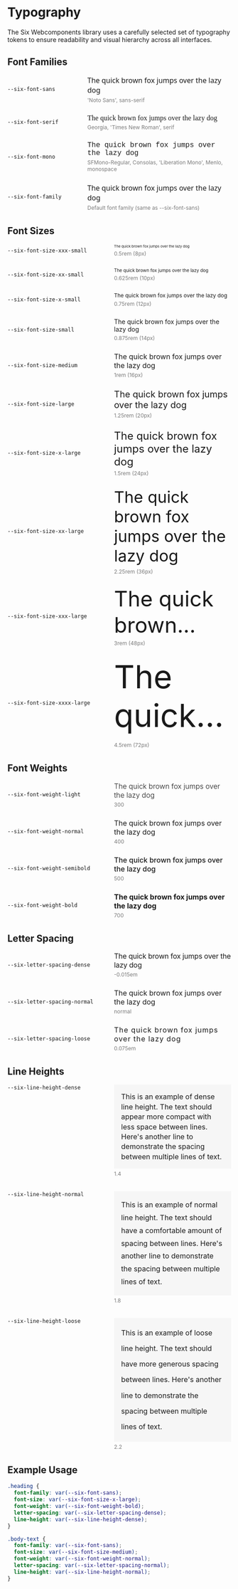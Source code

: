 # Typography

The Six Webcomponents library uses a carefully selected set of typography tokens to ensure
readability and visual hierarchy across all interfaces.

## Font Families

<div style="display: flex; flex-direction: column; gap: 24px; margin-bottom: 32px;">
  <div style="display: flex; flex-direction: row; align-items: center;">
    <div style="width: 180px;">
      <code>--six-font-sans</code>
    </div>
    <div style="flex: 1;">
      <div style="font-family: 'Noto Sans', sans-serif; font-size: 16px; margin-bottom: 4px;">
        The quick brown fox jumps over the lazy dog
      </div>
      <div style="color: #7b7b7b; font-size: 12px;">
        'Noto Sans', sans-serif
      </div>
    </div>
  </div>
  <div style="display: flex; flex-direction: row; align-items: center;">
    <div style="width: 180px;">
      <code>--six-font-serif</code>
    </div>
    <div style="flex: 1;">
      <div style="font-family: Georgia, 'Times New Roman', serif; font-size: 16px; margin-bottom: 4px;">
        The quick brown fox jumps over the lazy dog
      </div>
      <div style="color: #7b7b7b; font-size: 12px;">
        Georgia, 'Times New Roman', serif
      </div>
    </div>
  </div>
  <div style="display: flex; flex-direction: row; align-items: center;">
    <div style="width: 180px;">
      <code>--six-font-mono</code>
    </div>
    <div style="flex: 1;">
      <div style="font-family: SFMono-Regular, Consolas, 'Liberation Mono', Menlo, monospace; font-size: 16px; margin-bottom: 4px;">
        The quick brown fox jumps over the lazy dog
      </div>
      <div style="color: #7b7b7b; font-size: 12px;">
        SFMono-Regular, Consolas, 'Liberation Mono', Menlo, monospace
      </div>
    </div>
  </div>
  <div style="display: flex; flex-direction: row; align-items: center;">
    <div style="width: 180px;">
      <code>--six-font-family</code>
    </div>
    <div style="flex: 1;">
      <div style="font-family: 'Noto Sans', sans-serif; font-size: 16px; margin-bottom: 4px;">
        The quick brown fox jumps over the lazy dog
      </div>
      <div style="color: #7b7b7b; font-size: 12px;">
        Default font family (same as --six-font-sans)
      </div>
    </div>
  </div>
</div>

## Font Sizes

<div style="display: flex; flex-direction: column; gap: 24px; margin-bottom: 32px;">
  <div style="display: flex; flex-direction: row; align-items: center;">
    <div style="width: 240px;">
      <code>--six-font-size-xxx-small</code>
    </div>
    <div style="flex: 1;">
      <div style="font-size: 0.5rem; margin-bottom: 4px;">
        The quick brown fox jumps over the lazy dog
      </div>
      <div style="color: #7b7b7b; font-size: 12px;">
        0.5rem (8px)
      </div>
    </div>
  </div>

  <div style="display: flex; flex-direction: row; align-items: center;">
    <div style="width: 240px;">
      <code>--six-font-size-xx-small</code>
    </div>
    <div style="flex: 1;">
      <div style="font-size: 0.625rem; margin-bottom: 4px;">
        The quick brown fox jumps over the lazy dog
      </div>
      <div style="color: #7b7b7b; font-size: 12px;">
        0.625rem (10px)
      </div>
    </div>
  </div>

  <div style="display: flex; flex-direction: row; align-items: center;">
    <div style="width: 240px;">
      <code>--six-font-size-x-small</code>
    </div>
    <div style="flex: 1;">
      <div style="font-size: 0.75rem; margin-bottom: 4px;">
        The quick brown fox jumps over the lazy dog
      </div>
      <div style="color: #7b7b7b; font-size: 12px;">
        0.75rem (12px)
      </div>
    </div>
  </div>

  <div style="display: flex; flex-direction: row; align-items: center;">
    <div style="width: 240px;">
      <code>--six-font-size-small</code>
    </div>
    <div style="flex: 1;">
      <div style="font-size: 0.875rem; margin-bottom: 4px;">
        The quick brown fox jumps over the lazy dog
      </div>
      <div style="color: #7b7b7b; font-size: 12px;">
        0.875rem (14px)
      </div>
    </div>
  </div>

  <div style="display: flex; flex-direction: row; align-items: center;">
    <div style="width: 240px;">
      <code>--six-font-size-medium</code>
    </div>
    <div style="flex: 1;">
      <div style="font-size: 1rem; margin-bottom: 4px;">
        The quick brown fox jumps over the lazy dog
      </div>
      <div style="color: #7b7b7b; font-size: 12px;">
        1rem (16px)
      </div>
    </div>
  </div>

  <div style="display: flex; flex-direction: row; align-items: center;">
    <div style="width: 240px;">
      <code>--six-font-size-large</code>
    </div>
    <div style="flex: 1;">
      <div style="font-size: 1.25rem; margin-bottom: 4px;">
        The quick brown fox jumps over the lazy dog
      </div>
      <div style="color: #7b7b7b; font-size: 12px;">
        1.25rem (20px)
      </div>
    </div>
  </div>

  <div style="display: flex; flex-direction: row; align-items: center;">
    <div style="width: 240px;">
      <code>--six-font-size-x-large</code>
    </div>
    <div style="flex: 1;">
      <div style="font-size: 1.5rem; margin-bottom: 4px;">
        The quick brown fox jumps over the lazy dog
      </div>
      <div style="color: #7b7b7b; font-size: 12px;">
        1.5rem (24px)
      </div>
    </div>
  </div>

  <div style="display: flex; flex-direction: row; align-items: center;">
    <div style="width: 240px;">
      <code>--six-font-size-xx-large</code>
    </div>
    <div style="flex: 1;">
      <div style="font-size: 2.25rem; margin-bottom: 6px;">
        The quick brown fox jumps over the lazy dog
      </div>
      <div style="color: #7b7b7b; font-size: 12px;">
        2.25rem (36px)
      </div>
    </div>
  </div>

  <div style="display: flex; flex-direction: row; align-items: center;">
    <div style="width: 240px;">
      <code>--six-font-size-xxx-large</code>
    </div>
    <div style="flex: 1;">
      <div style="font-size: 3rem; margin-bottom: 4px;">
        The quick brown...
      </div>
      <div style="color: #7b7b7b; font-size: 12px;">
        3rem (48px)
      </div>
    </div>
  </div>

  <div style="display: flex; flex-direction: row; align-items: center;">
    <div style="width: 240px;">
      <code>--six-font-size-xxxx-large</code>
    </div>
    <div style="flex: 1;">
      <div style="font-size: 4.5rem; margin-bottom: 16px;">
        The quick...
      </div>
      <div style="color: #7b7b7b; font-size: 12px;">
        4.5rem (72px)
      </div>
    </div>
  </div>
</div>

## Font Weights

<div style="display: flex; flex-direction: column; gap: 24px; margin-bottom: 32px;">
  <div style="display: flex; flex-direction: row; align-items: center;">
    <div style="width: 240px;">
      <code>--six-font-weight-light</code>
    </div>
    <div style="flex: 1;">
      <div style="font-weight: 300; font-size: 16px; margin-bottom: 4px;">
        The quick brown fox jumps over the lazy dog
      </div>
      <div style="color: #7b7b7b; font-size: 12px;">
        300
      </div>
    </div>
  </div>

  <div style="display: flex; flex-direction: row; align-items: center;">
    <div style="width: 240px;">
      <code>--six-font-weight-normal</code>
    </div>
    <div style="flex: 1;">
      <div style="font-weight: 400; font-size: 16px; margin-bottom: 4px;">
        The quick brown fox jumps over the lazy dog
      </div>
      <div style="color: #7b7b7b; font-size: 12px;">
        400
      </div>
    </div>
  </div>

  <div style="display: flex; flex-direction: row; align-items: center;">
    <div style="width: 240px;">
      <code>--six-font-weight-semibold</code>
    </div>
    <div style="flex: 1;">
      <div style="font-weight: 500; font-size: 16px; margin-bottom: 4px;">
        The quick brown fox jumps over the lazy dog
      </div>
      <div style="color: #7b7b7b; font-size: 12px;">
        500
      </div>
    </div>
  </div>

  <div style="display: flex; flex-direction: row; align-items: center;">
    <div style="width: 240px;">
      <code>--six-font-weight-bold</code>
    </div>
    <div style="flex: 1;">
      <div style="font-weight: 700; font-size: 16px; margin-bottom: 4px;">
        The quick brown fox jumps over the lazy dog
      </div>
      <div style="color: #7b7b7b; font-size: 12px;">
        700
      </div>
    </div>
  </div>
</div>

## Letter Spacing

<div style="display: flex; flex-direction: column; gap: 24px; margin-bottom: 32px;">
  <div style="display: flex; flex-direction: row; align-items: center;">
    <div style="width: 240px;">
      <code>--six-letter-spacing-dense</code>
    </div>
    <div style="flex: 1;">
      <div style="letter-spacing: -0.015em; font-size: 16px; margin-bottom: 4px;">
        The quick brown fox jumps over the lazy dog
      </div>
      <div style="color: #7b7b7b; font-size: 12px;">
        -0.015em
      </div>
    </div>
  </div>

  <div style="display: flex; flex-direction: row; align-items: center;">
    <div style="width: 240px;">
      <code>--six-letter-spacing-normal</code>
    </div>
    <div style="flex: 1;">
      <div style="letter-spacing: normal; font-size: 16px; margin-bottom: 4px;">
        The quick brown fox jumps over the lazy dog
      </div>
      <div style="color: #7b7b7b; font-size: 12px;">
        normal
      </div>
    </div>
  </div>

  <div style="display: flex; flex-direction: row; align-items: center;">
    <div style="width: 240px;">
      <code>--six-letter-spacing-loose</code>
    </div>
    <div style="flex: 1;">
      <div style="letter-spacing: 0.075em; font-size: 16px; margin-bottom: 4px;">
        The quick brown fox jumps over the lazy dog
      </div>
      <div style="color: #7b7b7b; font-size: 12px;">
        0.075em
      </div>
    </div>
  </div>
</div>

## Line Heights

<div style="display: flex; flex-direction: column; gap: 32px; margin-bottom: 32px;">
  <div style="display: flex; flex-direction: row; align-items: flex-start;">
    <div style="width: 240px;">
      <code>--six-line-height-dense</code>
    </div>
    <div style="flex: 1;">
      <div style="line-height: 1.4; max-width: 480px; background-color: #f6f6f6; padding: 16px; margin-bottom: 4px; font-size: 16px;">
        This is an example of dense line height. The text should appear more compact with less space between lines. Here's another line to demonstrate the spacing between multiple lines of text.
      </div>
      <div style="color: #7b7b7b; font-size: 12px;">
        1.4
      </div>
    </div>
  </div>

  <div style="display: flex; flex-direction: row; align-items: flex-start;">
    <div style="width: 240px;">
      <code>--six-line-height-normal</code>
    </div>
    <div style="flex: 1;">
      <div style="line-height: 1.8; max-width: 480px; background-color: #f6f6f6; padding: 16px; margin-bottom: 4px; font-size: 16px;">
        This is an example of normal line height. The text should have a comfortable amount of spacing between lines. Here's another line to demonstrate the spacing between multiple lines of text.
      </div>
      <div style="color: #7b7b7b; font-size: 12px;">
        1.8
      </div>
    </div>
  </div>

  <div style="display: flex; flex-direction: row; align-items: flex-start;">
    <div style="width: 240px;">
      <code>--six-line-height-loose</code>
    </div>
    <div style="flex: 1;">
      <div style="line-height: 2.2; max-width: 480px; background-color: #f6f6f6; padding: 16px; margin-bottom: 4px; font-size: 16px;">
        This is an example of loose line height. The text should have more generous spacing between lines. Here's another line to demonstrate the spacing between multiple lines of text.
      </div>
      <div style="color: #7b7b7b; font-size: 12px;">
        2.2
      </div>
    </div>
  </div>
</div>

## Example Usage

```css
.heading {
  font-family: var(--six-font-sans);
  font-size: var(--six-font-size-x-large);
  font-weight: var(--six-font-weight-bold);
  letter-spacing: var(--six-letter-spacing-dense);
  line-height: var(--six-line-height-dense);
}

.body-text {
  font-family: var(--six-font-sans);
  font-size: var(--six-font-size-medium);
  font-weight: var(--six-font-weight-normal);
  letter-spacing: var(--six-letter-spacing-normal);
  line-height: var(--six-line-height-normal);
}
```
